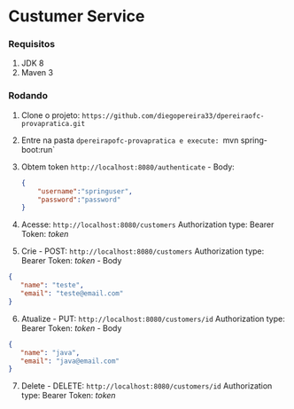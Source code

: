 # Custumer Service

### Requisitos

1. JDK 8
1. Maven 3

### Rodando

1. Clone o projeto: `https://github.com/diegopereira33/dpereiraofc-provapratica.git`

1. Entre na pasta `dpereirapofc-provapratica e execute: `mvn spring-boot:run`

1. Obtem token `http://localhost:8080/authenticate` - Body: 

   ```json
   {
       "username":"springuser",
       "password":"password"
   }
   ```

1. Acesse: `http://localhost:8080/customers` Authorization type: Bearer Token: *token*

1. Crie - POST: `http://localhost:8080/customers` Authorization type: Bearer Token: *token* - Body

```json
{
   "name": "teste",
   "email": "teste@email.com"
}
```



6. Atualize - PUT: `http://localhost:8080/customers/id` Authorization type: Bearer Token: *token* - Body 

```json
{
   "name": "java",
   "email": "java@email.com"
}
```

7. Delete - DELETE: `http://localhost:8080/customers/id` Authorization type: Bearer Token: *token* 



